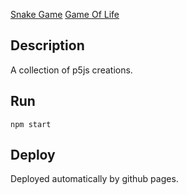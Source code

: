 [Snake Game](https://muanlartins.github.io/p5js/snake-game)
[Game Of Life](https://muanlartins.github.io/p5js/game-of-life)

## Description

A collection of p5js creations.

## Run

`npm start`

## Deploy

Deployed automatically by github pages.